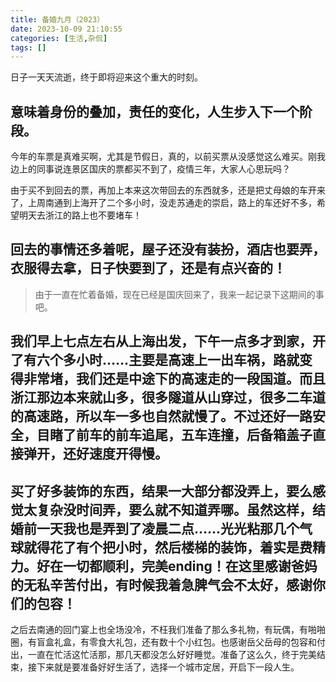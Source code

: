 ```yaml
---
title: 备婚九月（2023）
date: 2023-10-09 21:10:55
categories: [生活,杂侃]
tags: []
---
```


日子一天天流逝，终于即将迎来这个重大的时刻。

意味着身份的叠加，责任的变化，人生步入下一个阶段。
---

今年的车票是真难买啊，尤其是节假日，真的，以前买票从没感觉这么难买。刚我边上的同事说连景区国庆的票都买不到了，疫情三年，大家人心思玩吗？

由于买不到回去的票，再加上本来这次带回去的东西就多，还是把丈母娘的车开来了，上周南通到上海开了二个多小时，没走苏通走的崇启，路上的车还好不多，希望明天去浙江的路上也不要堵车！

回去的事情还多着呢，屋子还没有装扮，酒店也要弄，衣服得去拿，日子快要到了，还是有点兴奋的！
---

> 由于一直在忙着备婚，现在已经是国庆回来了，我来一起记录下这期间的事吧。

我们早上七点左右从上海出发，下午一点多才到家，开了有六个多小时……主要是高速上一出车祸，路就变得非常堵，我们还是中途下的高速走的一段国道。而且浙江那边本来就山多，很多隧道从山穿过，很多二车道的高速路，所以车一多也自然就慢了。不过还好一路安全，目睹了前车的前车追尾，五车连撞，后备箱盖子直接弹开，还好速度开得慢。
---

买了好多装饰的东西，结果一大部分都没弄上，要么感觉太复杂没时间弄，要么就不知道弄哪。虽然这样，结婚前一天我也是弄到了凌晨二点……光光粘那几个气球就得花了有个把小时，然后楼梯的装饰，着实是费精力。好在一切都顺利，完美ending！在这里感谢爸妈的无私辛苦付出，有时候我着急脾气会不太好，感谢你们的包容！
---

之后去南通的回门宴上也全场没冷，不枉我们准备了那么多礼物，有玩偶，有啪啪圈，有盲盒礼盒，有零食大礼包，还有数十个小红包。也感谢岳父岳母的包容和付出，一直在忙活这忙活那，那几天都没怎么好好睡觉。准备了这么久，终于完美结束，接下来就是要准备好好生活了，选择一个城市定居，开启下一段人生。